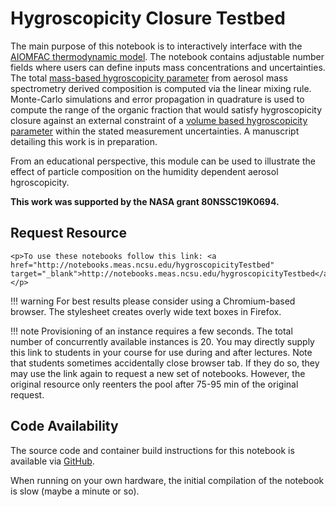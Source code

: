 # Hygroscopicity Closure Testbed

The main purpose of this notebook is to interactively interface with the [AIOMFAC thermodynamic model](http://www.aiomfac.caltech.edu/). The notebook contains adjustable number fields where users can define inputs mass concentrations and uncertainties. The total [mass-based hygroscopicity parameter](https://acp.copernicus.org/articles/13/717/2013/) from aerosol mass spectrometry derived composition is computed via the linear mixing rule. Monte-Carlo simulations and error propagation in quadrature is used to compute the range of the organic fraction that would satisfy hygroscopicity closure against an external constraint of a [volume based hygroscopicity parameter](https://acp.copernicus.org/articles/7/1961/2007/acp-7-1961-2007.html) within the stated measurement uncertainties. A manuscript detailing this work is in preparation. 

From an educational perspective, this module can be used to illustrate the effect of particle composition on the humidity dependent aerosol hgroscopicity.

**This work was supported by the NASA grant 80NSSC19K0694.**

## Request Resource

```@raw html 
<p>To use these notebooks follow this link: <a href="http://notebooks.meas.ncsu.edu/hygroscopicityTestbed" target="_blank">http://notebooks.meas.ncsu.edu/hygroscopicityTestbed</a></p> 
```

!!! warning
    For best results please consider using a Chromium-based browser. The stylesheet creates overly wide text boxes in Firefox.

!!! note
    Provisioning of an instance requires a few seconds. The total number of concurrently available instances is 20. You may directly supply this link to students in your course for use during and after lectures. Note that students sometimes accidentally close browser tab. If they do so, they may use the link again to request a new set of notebooks. However, the original resource only reenters the pool after 75-95 min of the original request.

## Code Availability

The source code and container build instructions for this notebook is available via [GitHub](https://github.com/mdpetters/hygroscopicityClosureTestbed).

When running on your own hardware, the initial compilation of the notebook is slow (maybe a minute or so).  